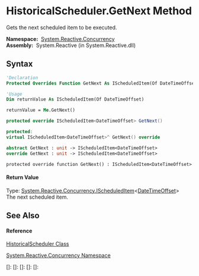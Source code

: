 # HistoricalScheduler.GetNext Method

Gets the next scheduled item to be executed.

**Namespace:**  [System.Reactive.Concurrency](System.Reactive.Concurrency\System.Reactive.Concurrency.md)  
**Assembly:**  System.Reactive (in System.Reactive.dll)

## Syntax

```vb
'Declaration
Protected Overrides Function GetNext As IScheduledItem(Of DateTimeOffset)
```

```vb
'Usage
Dim returnValue As IScheduledItem(Of DateTimeOffset)

returnValue = Me.GetNext()
```

```csharp
protected override IScheduledItem<DateTimeOffset> GetNext()
```

```c++
protected:
virtual IScheduledItem<DateTimeOffset>^ GetNext() override
```

```fsharp
abstract GetNext : unit -> IScheduledItem<DateTimeOffset> 
override GetNext : unit -> IScheduledItem<DateTimeOffset> 
```

```jscript
protected override function GetNext() : IScheduledItem<DateTimeOffset>
```

#### Return Value

Type: [System.Reactive.Concurrency.IScheduledItem](IScheduledItem\IScheduledItem(TAbsolute).md)\<[DateTimeOffset](https://msdn.microsoft.com/en-us/library/Bb341783)\>  
The next scheduled item.

## See Also

#### Reference

[HistoricalScheduler Class](HistoricalScheduler\HistoricalScheduler.md)

[System.Reactive.Concurrency Namespace](System.Reactive.Concurrency\System.Reactive.Concurrency.md)

[]: 
[]: 
[]: 
[]: 
[]: 